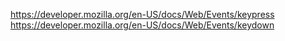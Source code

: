 
https://developer.mozilla.org/en-US/docs/Web/Events/keypress
https://developer.mozilla.org/en-US/docs/Web/Events/keydown